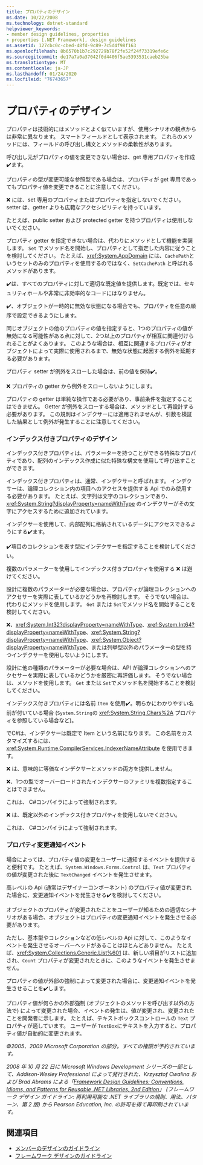```yaml
---
title: プロパティのデザイン
ms.date: 10/22/2008
ms.technology: dotnet-standard
helpviewer_keywords:
- member design guidelines, properties
- properties [.NET Framework], design guidelines
ms.assetid: 127cbc0c-cbed-48fd-9c89-7c5d4f98f163
ms.openlocfilehash: 8b6570b1b7c292729b78f2fe52f24f73319efe6c
ms.sourcegitcommit: de17a7a0a37042f0d4406f5ae5393531caeb25ba
ms.translationtype: MT
ms.contentlocale: ja-JP
ms.lasthandoff: 01/24/2020
ms.locfileid: "76743657"
---
```

# <a name="property-design"></a>プロパティのデザイン
プロパティは技術的にはメソッドとよく似ていますが、使用シナリオの観点からは非常に異なります。 スマートフィールドとして表示されます。 これらのメソッドには、フィールドの呼び出し構文とメソッドの柔軟性があります。

 呼び出し元がプロパティの値を変更できない場合は、get 専用プロパティを作成✔️ます。

 プロパティの型が変更可能な参照型である場合は、プロパティが get 専用であってもプロパティ値を変更できることに注意してください。

 ❌ には、set 専用のプロパティまたはプロパティを指定しないでください。 setter は、getter よりも広範なアクセシビリティを持っています。

 たとえば、public setter および protected getter を持つプロパティは使用しないでください。

 プロパティ getter を指定できない場合は、代わりにメソッドとして機能を実装します。 `Set` でメソッド名を開始し、プロパティとして指定した内容に従うことを検討してください。 たとえば、<xref:System.AppDomain> には、`CachePath`というセットのみのプロパティを使用するのではなく、`SetCachePath` と呼ばれるメソッドがあります。

 ✔️は、すべてのプロパティに対して適切な既定値を提供します。既定では、セキュリティホールや非常に非効率的なコードにはなりません。

 ✔️、オブジェクトが一時的に無効な状態になる場合でも、プロパティを任意の順序で設定できるようにします。

 同じオブジェクトの他のプロパティの値を指定すると、1つのプロパティの値が無効になる可能性がある点に対して、2つ以上のプロパティが相互に関連付けられることがよくあります。 このような場合は、相互に関連するプロパティがオブジェクトによって実際に使用されるまで、無効な状態に起因する例外を延期する必要があります。

 プロパティ setter が例外をスローした場合は、前の値を保持✔️。

 ❌ プロパティの getter から例外をスローしないようにします。

 プロパティの getter は単純な操作である必要があり、事前条件を指定することはできません。 Getter が例外をスローする場合は、メソッドとして再設計する必要があります。 この規則はインデクサーには適用されませんが、引数を検証した結果として例外が発生することに注意してください。

### <a name="indexed-property-design"></a>インデックス付きプロパティのデザイン
 インデックス付きプロパティは、パラメーターを持つことができる特殊なプロパティであり、配列のインデックス作成に似た特殊な構文を使用して呼び出すことができます。

 インデックス付きプロパティは、通常、インデクサーと呼ばれます。 インデクサーは、論理コレクション内の項目へのアクセスを提供する Api でのみ使用する必要があります。 たとえば、文字列は文字のコレクションであり、<xref:System.String?displayProperty=nameWithType> のインデクサーがその文字にアクセスするために追加されています。

 インデクサーを使用して、内部配列に格納されているデータにアクセスできるようにする✔️ます。

 ✔️項目のコレクションを表す型にインデクサーを指定することを検討してください。

 複数のパラメーターを使用してインデックス付きプロパティを使用する ❌ は避けてください。

 設計に複数のパラメーターが必要な場合は、プロパティが論理コレクションへのアクセサーを実際に表しているかどうかを再検討します。 そうでない場合は、代わりにメソッドを使用します。 `Get` または `Set`でメソッド名を開始することを検討してください。

 ❌、<xref:System.Int32?displayProperty=nameWithType>、<xref:System.Int64?displayProperty=nameWithType>、<xref:System.String?displayProperty=nameWithType>、<xref:System.Object?displayProperty=nameWithType>、または列挙型以外のパラメーターの型を持つインデクサーを使用しないようにします。

 設計に他の種類のパラメーターが必要な場合は、API が論理コレクションへのアクセサーを実際に表しているかどうかを厳密に再評価します。 そうでない場合は、メソッドを使用します。 `Get` または `Set`でメソッド名を開始することを検討してください。

 インデックス付きプロパティには名前 `Item` を使用✔️。明らかにわかりやすい名前が付いている場合 (`System.String`の <xref:System.String.Chars%2A> プロパティを参照している場合など)。

 でC#は、インデクサーは既定で Item という名前になります。 この名前をカスタマイズするには、<xref:System.Runtime.CompilerServices.IndexerNameAttribute> を使用できます。

 ❌ は、意味的に等価なインデクサーとメソッドの両方を提供しません。

 ❌、1つの型でオーバーロードされたインデクサーのファミリを複数指定することはできません。

 これは、 C#コンパイラによって強制されます。

 ❌ は、既定以外のインデックス付きプロパティを使用しないでください。

 これは、 C#コンパイラによって強制されます。

### <a name="property-change-notification-events"></a>プロパティ変更通知イベント
 場合によっては、プロパティ値の変更をユーザーに通知するイベントを提供すると便利です。 たとえば、`System.Windows.Forms.Control` は、`Text` プロパティの値が変更された後に `TextChanged` イベントを発生させます。

 高レベルの Api (通常はデザイナーコンポーネント) のプロパティ値が変更された場合に、変更通知イベントを発生させる✔️を検討してください。

 オブジェクトのプロパティが変更されたことをユーザーが知るための適切なシナリオがある場合、オブジェクトはプロパティの変更通知イベントを発生させる必要があります。

 ただし、基本型やコレクションなどの低レベルの Api に対して、このようなイベントを発生させるオーバーヘッドがあることはほとんどありません。 たとえば、<xref:System.Collections.Generic.List%601> は、新しい項目がリストに追加され、`Count` プロパティが変更されたときに、このようなイベントを発生させません。

 プロパティの値が外部の強制によって変更された場合に、変更通知イベントを発生させることを✔️します。

 プロパティ値が何らかの外部強制 (オブジェクトのメソッドを呼び出す以外の方法で) によって変更された場合、イベントの発生は、値が変更され、変更されたことを開発者に示します。 たとえば、テキストボックスコントロールの `Text` プロパティが適しています。 ユーザーが `TextBox`にテキストを入力すると、プロパティ値が自動的に変更されます。

 *©2005、2009 Microsoft Corporation の部分。すべての権限が予約されています。*

 *2008 年 10 月 22 日に Microsoft Windows Development シリーズの一部として、Addison-Wesley Professional によって発行された、Krzysztof Cwalina および Brad Abrams による「[Framework Design Guidelines: Conventions, Idioms, and Patterns for Reusable .NET Libraries, 2nd Edition](https://www.informit.com/store/framework-design-guidelines-conventions-idioms-and-9780321545619)」 (フレームワーク デザイン ガイドライン: 再利用可能な .NET ライブラリの規則、用法、パターン、第 2 版) から Pearson Education, Inc. の許可を得て再印刷されています。*

## <a name="see-also"></a>関連項目

- [メンバーのデザインのガイドライン](../../../docs/standard/design-guidelines/member.md)
- [フレームワーク デザインのガイドライン](../../../docs/standard/design-guidelines/index.md)
